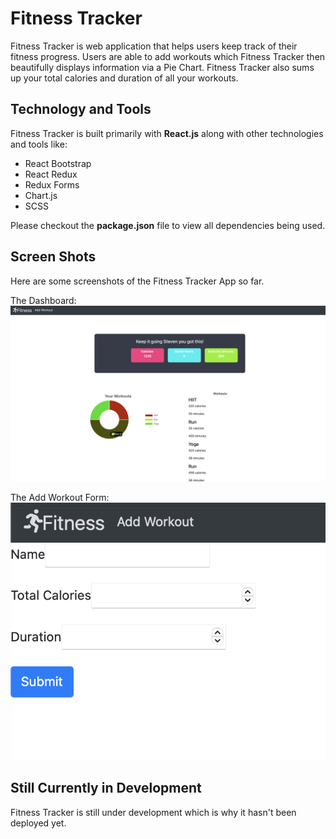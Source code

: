 # Fitness Tracker

Fitness Tracker is web application that helps users keep track of their fitness progress. Users are able to add workouts which Fitness Tracker then beautifully displays information via a Pie Chart. Fitness Tracker also sums up your total calories and duration of all your workouts.

## Technology and Tools

Fitness Tracker is built primarily with **React.js** along with other technologies and tools like:

-   React Bootstrap
-   React Redux
-   Redux Forms
-   Chart.js
-   SCSS

Please checkout the **package.json** file to view all dependencies being used.

## Screen Shots

Here are some screenshots of the Fitness Tracker App so far.

The Dashboard:  
![Dashboard](/src/images/dashboard.png)

The Add Workout Form:  
![Form](/src/images/addWorkoutForm.png)

## Still Currently in Development

Fitness Tracker is still under development which is why it hasn't been deployed yet.
